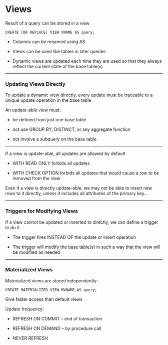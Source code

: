 # Views

Result of a query can be stored in a view

    CREATE [OR REPLACE] VIEW VNAME AS query;

- Columns can be renamed using AS

- Views can be used like tables in later queries

- Dynamic views are updated each time they are used so that they always reflect the current state of the base table(s)

***

### Updating Views Directly

To update a dynamic view directly, every update must be traceable to a unique update operation in the base table

An update-able view must:

- be defined from just one base table

- not use GROUP BY, DISTINCT, or any aggregate function

- not involve a subquery on the base table

***

If a view is update-able, all updates are allowed by default

- WITH READ ONLY forbids all updates

- WITH CHECK OPTION forbids all updates that would cause a row to be removed from the view

Even if a view is directly update-able, we may not be able to insert new rows to it directly, unless it includes all attributes of the primary key…

***

### Triggers for Modifying Views

If a view cannot be updated or inserted to directly, we can define a trigger to do it

- The trigger fires INSTEAD OF the update or insert operation

- The trigger will modify the base table(s) in such a way that the view will be modified as needed

***

### Materialized Views

Materialized views are stored independently:

    CREATE MATERIALIZED VIEW MVNAME AS query;

Give faster access than default views

Update frequency:

- REFRESH ON COMMIT – end of transaction

- REFRESH ON DEMAND – by procedure call

- NEVER REFRESH
